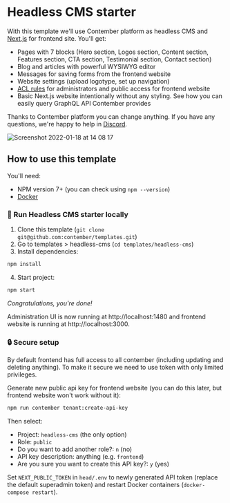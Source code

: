 # Headless CMS starter

With this template we'll use Contember platform as headless CMS and [Next.js](https://nextjs.org/) for frontend site. You'll get:

- Pages with 7 blocks (Hero section, Logos section, Content section, Features section, CTA section, Testimonial section, Contact section)
- Blog and articles with powerful WYSIWYG editor
- Messages for saving forms from the frontend website
- Website settings (upload logotype, set up navigation)
- [ACL rules](https://docs.contember.com/schema/acl) for administrators and public access for frontend website
- Basic Next.js website intentionally without any styling. See how you can easily query GraphQL API Contember provides

Thanks to Contember platform you can change anything. If you have any questions, we're happy to help in [Discord](https://discord.com/invite/EkhsuAK2Fg).

![Screenshot 2022-01-18 at 14 08 17](https://user-images.githubusercontent.com/176694/149993498-f3ce5901-2f6d-4b2d-bc2d-08bd12de6efa.png)

## How to use this template
You'll need:
- NPM version 7+ (you can check using `npm --version`)
- [Docker](https://docs.docker.com/get-docker/)
### 🚀 Run Headless CMS starter locally
1) Clone this template (`git clone git@github.com:contember/templates.git`)
2) Go to templates > headless-cms (`cd templates/headless-cms`)
3) Install dependencies:

```bash
npm install
```

4) Start project:

```bash
npm start
```

*Congratulations, you're done!*

Administration UI is now running at http://localhost:1480 and frontend website is running at http://localhost:3000.

### 🔒 Secure setup

By default frontend has full access to all contember (including updating and deleting anything). To make it secure we need to use token with only limited privileges.

Generate new public api key for frontend website (you can do this later, but frontend website won't work without it):
```bash
npm run contember tenant:create-api-key
```

Then select:
- Project: `headless-cms` (the only option)
- Role: `public`
- Do you want to add another role?: `n` (no)
- API key description: anything (e.g. `frontend`)
- Are you sure you want to create this API key?: `y` (yes)

Set `NEXT_PUBLIC_TOKEN` in `head/.env` to newly generated API token (replace the default superadmin token) and restart Docker containers (`docker-compose restart`).
